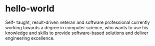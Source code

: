# hello-world
Self- taught, result-driven veteran and software professional currently working towards a degree in computer science, who wants to use his knowledge and skills to provide software-based solutions and deliver engineering excellence.
